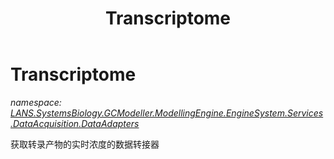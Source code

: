 ﻿---
title: Transcriptome
---

# Transcriptome
_namespace: [LANS.SystemsBiology.GCModeller.ModellingEngine.EngineSystem.Services.DataAcquisition.DataAdapters](N-LANS.SystemsBiology.GCModeller.ModellingEngine.EngineSystem.Services.DataAcquisition.DataAdapters.html)_

获取转录产物的实时浓度的数据转接器




